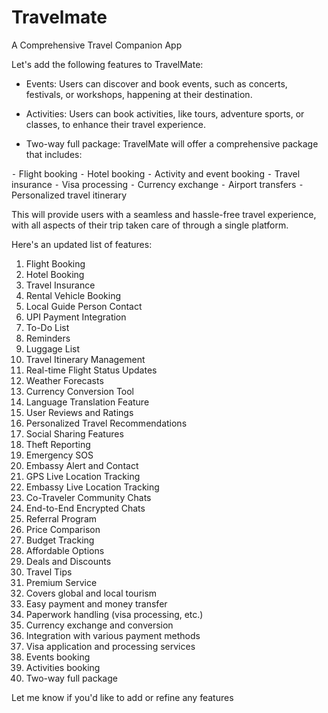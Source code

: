 # Travelmate
 A Comprehensive Travel Companion App

Let's add the following features to TravelMate:

- Events: Users can discover and book events, such as concerts, festivals, or workshops, happening at their destination.

- Activities: Users can book activities, like tours, adventure sports, or classes, to enhance their travel experience.

- Two-way full package: TravelMate will offer a comprehensive package that includes:

⁃ Flight booking
⁃ Hotel booking
⁃ Activity and event booking
⁃ Travel insurance
⁃ Visa processing
⁃ Currency exchange
⁃ Airport transfers
⁃ Personalized travel itinerary

This will provide users with a seamless and hassle-free travel experience, with all aspects of their trip taken care of through a single platform.

Here's an updated list of features:

1. Flight Booking
2. Hotel Booking
3. Travel Insurance
4. Rental Vehicle Booking
5. Local Guide Person Contact
6. UPI Payment Integration
7. To-Do List
8. Reminders
9. Luggage List
10. Travel Itinerary Management
11. Real-time Flight Status Updates
12. Weather Forecasts
13. Currency Conversion Tool
14. Language Translation Feature
15. User Reviews and Ratings
16. Personalized Travel Recommendations
17. Social Sharing Features
18. Theft Reporting
19. Emergency SOS
20. Embassy Alert and Contact
21. GPS Live Location Tracking
22. Embassy Live Location Tracking
23. Co-Traveler Community Chats
24. End-to-End Encrypted Chats
25. Referral Program
26. Price Comparison
27. Budget Tracking
28. Affordable Options
29. Deals and Discounts
30. Travel Tips
31. Premium Service
32. Covers global and local tourism
33. Easy payment and money transfer
34. Paperwork handling (visa processing, etc.)
35. Currency exchange and conversion
36. Integration with various payment methods
37. Visa application and processing services
38. Events booking
39. Activities booking
40. Two-way full package

Let me know if you'd like to add or refine any features
